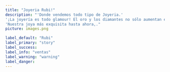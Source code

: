 ```yaml
---
title: "Joyeria Rubi!"
description: "'Donde vendemos todo tipo de Joyeria.'
'¡La joyería es todo glamour! El oro y los diamantes no sólo aumentan el valor de cualquier atuendo, sino que también demuestran respeto por su portador. ¿El imprescindible de esta temporada? ¡Pendientes de diamantes!.
'Nuestra joya más exquisita hasta ahora,."
picture: images.png

label_default: "Rubi" 
label_primary: "story"
label_success: 
label_info: "ventas"
label_warning: "warning"
label_danger: 
---
```


